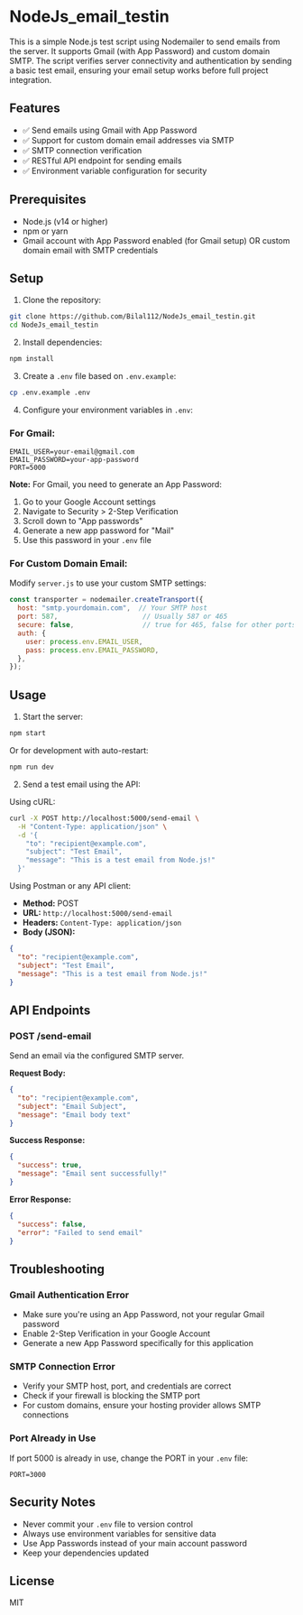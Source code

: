 # NodeJs_email_testin

This is a simple Node.js test script using Nodemailer to send emails from the server. It supports Gmail (with App Password) and custom domain SMTP. The script verifies server connectivity and authentication by sending a basic test email, ensuring your email setup works before full project integration.

## Features

- ✅ Send emails using Gmail with App Password
- ✅ Support for custom domain email addresses via SMTP
- ✅ SMTP connection verification
- ✅ RESTful API endpoint for sending emails
- ✅ Environment variable configuration for security

## Prerequisites

- Node.js (v14 or higher)
- npm or yarn
- Gmail account with App Password enabled (for Gmail setup) OR custom domain email with SMTP credentials

## Setup

1. Clone the repository:
```bash
git clone https://github.com/Bilal112/NodeJs_email_testin.git
cd NodeJs_email_testin
```

2. Install dependencies:
```bash
npm install
```

3. Create a `.env` file based on `.env.example`:
```bash
cp .env.example .env
```

4. Configure your environment variables in `.env`:

### For Gmail:
```
EMAIL_USER=your-email@gmail.com
EMAIL_PASSWORD=your-app-password
PORT=5000
```

**Note:** For Gmail, you need to generate an App Password:
1. Go to your Google Account settings
2. Navigate to Security > 2-Step Verification
3. Scroll down to "App passwords"
4. Generate a new app password for "Mail"
5. Use this password in your `.env` file

### For Custom Domain Email:
Modify `server.js` to use your custom SMTP settings:
```javascript
const transporter = nodemailer.createTransport({
  host: "smtp.yourdomain.com",  // Your SMTP host
  port: 587,                     // Usually 587 or 465
  secure: false,                 // true for 465, false for other ports
  auth: {
    user: process.env.EMAIL_USER,
    pass: process.env.EMAIL_PASSWORD,
  },
});
```

## Usage

1. Start the server:
```bash
npm start
```

Or for development with auto-restart:
```bash
npm run dev
```

2. Send a test email using the API:

Using cURL:
```bash
curl -X POST http://localhost:5000/send-email \
  -H "Content-Type: application/json" \
  -d '{
    "to": "recipient@example.com",
    "subject": "Test Email",
    "message": "This is a test email from Node.js!"
  }'
```

Using Postman or any API client:
- **Method:** POST
- **URL:** `http://localhost:5000/send-email`
- **Headers:** `Content-Type: application/json`
- **Body (JSON):**
```json
{
  "to": "recipient@example.com",
  "subject": "Test Email",
  "message": "This is a test email from Node.js!"
}
```

## API Endpoints

### POST /send-email

Send an email via the configured SMTP server.

**Request Body:**
```json
{
  "to": "recipient@example.com",
  "subject": "Email Subject",
  "message": "Email body text"
}
```

**Success Response:**
```json
{
  "success": true,
  "message": "Email sent successfully!"
}
```

**Error Response:**
```json
{
  "success": false,
  "error": "Failed to send email"
}
```

## Troubleshooting

### Gmail Authentication Error
- Make sure you're using an App Password, not your regular Gmail password
- Enable 2-Step Verification in your Google Account
- Generate a new App Password specifically for this application

### SMTP Connection Error
- Verify your SMTP host, port, and credentials are correct
- Check if your firewall is blocking the SMTP port
- For custom domains, ensure your hosting provider allows SMTP connections

### Port Already in Use
If port 5000 is already in use, change the PORT in your `.env` file:
```
PORT=3000
```

## Security Notes

- Never commit your `.env` file to version control
- Always use environment variables for sensitive data
- Use App Passwords instead of your main account password
- Keep your dependencies updated

## License

MIT

